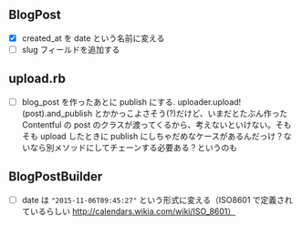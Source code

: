 ## BlogPost
- [x] created_at を date という名前に変える
- [ ] slug フィールドを追加する

## upload.rb
- [ ] blog_post を作ったあとに publish にする. uploader.upload!(post).and_publish とかかっこよさそう(?)だけど、いまだとたぶん作った Contentful の post のクラスが渡ってくるから、考えないといけない。そもそも upload したときに publish にしちゃだめなケースがあるんだっけ？ないなら別メソッドにしてチェーンする必要ある？というのも

## BlogPostBuilder
- [ ] date は `"2015-11-06T09:45:27"` という形式に変える（ISO8601 で定義されているらしい http://calendars.wikia.com/wiki/ISO_8601）
